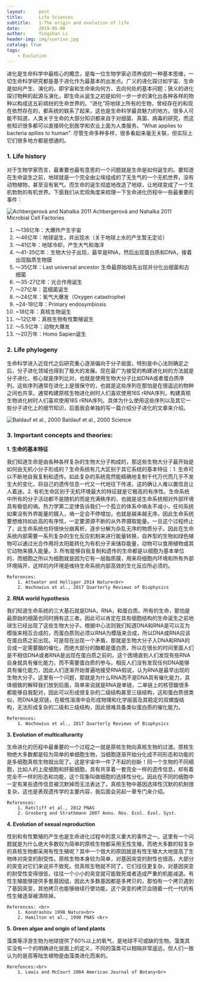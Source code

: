```yaml
---
layout:     post
title:      Life Sciences
subtitle:   1-The origin and evolution of life
date:       2019-05-08
author:     Yingshan Li
header-img: img/sunrise.jpg
catalog: true
tags:
    - Evolution
---
```


进化是生命科学中最核心的概念，是每一位生物学家必须养成的一种基本思维，一切生命科学研究都是基于进化作为最基本的出发点。广义的进化探讨如宇宙、生命是如何产生、演化的，即宇宙和生命来向何方、去向何处的基本问题；狭义的进化探讨物种的起源与演化，即生命从诞生之初是如何一步一步的演化出各种各样的物种以构成这五彩缤纷的生命世界的。“进化”将地球上所有的生物，曾经存在的和现在依然存在的，都系统的联系了起来，这也是生命科学最具魅力的地方。很多人可能不知道，人类关于生命的大部分知识都来自于对细菌、真菌、病毒的研究，而这些知识很多都可以直接转化到医学和农业上面为人类服务。“What applies to bacteria apllies to human". 尽管生命多种多样，很多看起来毫无关联，但实际上它们很多地方都是想通的。

### 1. Life history

对于生物学家而言，最重要也最有意思的一个问题就是生命是如何诞生的。要知道在生命诞生之前，地球就是一个完全由尘埃组成的了无生气的一个无机世界，没有动物植物，甚至没有氧气。而生命的诞生彻底地改造了地球，让地球变成了一个生机勃勃的有机世界。下面我们从宏观角度来梳理一下生命进化历程中一些最重要的事件：

![Achbergerová and Nahalka 2011](https://i.imgur.com/C4vxos9.jpg)
Achbergerová and Nahalka 2011 Microbial Cell Factories

1. ～136亿年：大爆炸产生宇宙
2. ～46亿年：地球诞生，并出现水（关于地球上水的产生暂无定论）
3. ～41亿年：地球冷却，产生大气和海洋
4. ～41-35亿年：生物大分子出现，最早是RNA，然后出现蛋白质和DNA，接着出现脂质生物膜
5. ～35亿年：Last universal ancestor 生命最原始祖先出现并分化出细菌和古细菌
6. ～35-27亿年：光合作用诞生
7. ～27亿年：蓝细菌诞生
8. ～24亿年：氧气大爆发（Oxygen catastrophe)
9. ~24-18亿年：Primary endosymbiosis
10. ~18亿年：真核生物诞生
11. ～12亿年：真核生物有性繁殖诞生
12. ～5.5亿年：动物大爆发
13. ～20万年：Homo Sapien诞生

### 2. Life phylogeny

生命科学进入近现代之后研究重心逐渐偏向于分子层面，特别是中心法则确定之后，分子进化领域也得到了极大的发展。现在最广为接受的构建进化树的方法就是分子进化，核心就是序列比对，也就是使用生物大分子比如DNA或者蛋白质序列。这些序列通常在进化上是很保守的，也就是这些序列在那怕是在很遥远的物种之间也共享。通常构建原核生物进化树时人们喜欢使用16S rRNA序列，构建真核生物进化树时人们喜欢使用18S rRNA序列。具体为什么使用这些序列以及其它一些分子进化上的细节知识，后面我会单独的写一篇介绍分子进化的文章来介绍。

![Baldauf et al., 2000](https://i.imgur.com/khVk1Dd.jpg)
Baldauf et al., 2000 Science

### 3. Important concepts and theories:

**1. 生命的基本特征**

我们知道生命是由各种各样复杂的生物大分子构成的，那这些生物大分子最开始是如何由无机小分子形成的？生命系统有几大区别于其它系统的基本特征：1. 生命可以不断地自我复制和遗传。如此复杂的系统竟然能精确地复制千代万代而几乎不发生大的变化，将自己的遗传信息一代又一代地往下传递，这的确让人难以置信且让人着迷。2. 有机生命区别于无机环境最大的特征就是它极高的有序性。生命系统中所有的分子活动都不是随机的而是充满秩序的，也就是说生命系统相对外部环境具有极低的墒。热力学第二定律告诉我们一个孤立的体系中墒永不减小，任何系统如果没有外界能量的摄入，墒一定会不停增加，也就是越来越无序。因此生命系统要想维持如此高的有序性，一定要源源不断的从外界摄取能量。一旦这个过程终止了，此生命系统也将很快分崩离析，逐步分解为杂乱无序的物质分子。因此在生命系统内部需要一系列复杂的生化反应机制来进行能量转换，自养型的生物如绿色植物可以通过光合作用将太阳能转化为有机分子来储存能量，动物可以食用植物或其它动物来摄入能量。3. 所有能够自我复制和遗传的生命都是以细胞为基本单位的，而细胞之所以为细胞就是因为它有一层脂质膜，用来将细胞内环境和所有外部环境隔开，这样的内环境是维持生命系统内部高效的生化反应所必须的。

	References:
		1. Attwater and Holliger 2014 Nature<br>
		2. Wachowius et al., 2017 Quarterly Reviews of Biophysics

**2. RNA world hypothesis**
	
我们知道生命系统的三大基石就是DNA，RNA，和蛋白质。所有的生命，那怕是最原始的细菌也同时拥有这三者。因此可以肯定在具有细胞结构的生命诞生之前地球生已经出现了这些生物大分子。根据中心法则我们知道DNA和RNA是可以互为模版来相互合成的，而蛋白质则必须以RNA为模版来合成，所以DNA或RNA应该在蛋白质之前出现。可是现在出现一个矛盾，那就是生物大分子入DNA和RNA的合成一定需要酶的催化，而绝大部分的酶都是蛋白质，所以在很长的时间里面人们是不相信DNA或者RNA是出现在蛋白质之前的。这个困境直到人们发现有些RNA自身就具有催化能力，而不需要蛋白质的参与。相反人们没有发现任何DNA能够具有催化能力，因此人们逐渐开始普遍地接受RNA假说，认为RNA是最早出现的生物大分子。这里有一个问题，那就是为什么RNA而不是DNA具有催化能力，具体细致的解释我们放到后面，简单来说就是RNA是单链，二单链上的核苷酸很多都能够自我配对，因此可以形成很复杂的二级结构甚至三级结构，这和蛋白质很类似，而DNA是双链，在极性溶液中会形成物理和化学层面及其稳定的双螺旋结构，无法形成复杂的二级和三级结构，因此很难具备类似蛋白质的催化能力。
	
	References:
		1. Wachowius et al., 2017 Quarterly Reviews of Biophysics

		
**3. Evolution of multicallurarity**

生命进化的历程中最重要的一个过程之一就是原核生物向真核生物的过渡。原核生物绝大多数都是较为简单的单细胞生物，当细胞逐渐开始分化成不同形态和功能的是多细胞真核生物就出现了。这是宇宙中一件了不起的创新！同一个生物的不同细胞，比如人的上皮细胞和肝脏细胞，具有共享着一套完全一样的遗传信息，却有着完全不一样的形态和功能，这个现象叫做细胞的选择性分化。因此在不同的细胞中一定有某些遗传信息被沉默掉而无法表达了。真核生物中基因选择性沉默的机制很复杂，这也是表观遗传学的主要内容，我后面会另起一章专门来介绍。

	References: 
		1. Ratcliff et al., 2012 PNAS
		2. Grosberg and Strathmann 2007 Annu. Rev. Ecol. Evol. Syst.

**4. Evolution of sexual reproduction**

性别和有性繁殖的产生也是生命进化过程中的意义重大的事件之一。这里有一个问题就是为什么绝大多数较为简单的原核生物都采用无性生殖，而绝大多数的较复杂的真核生物都采用有性生殖呢？其中一个很大的原因就是有性生殖大大地提高了生物体对突变的耐受性。原核生物本身较为简单，对基因突变的耐性也很高，大部分的突变对它们来说并不致死。但真核生物就不同了，它们往往更复杂，对基因突变的耐受性变得很低，往往一个小小的突变就可能致死或者造成严重的机能减退。有性生殖能够提供多套基因组，因此大多数基因都是多拷贝的，那怕有一个拷贝遇到了基因突变，其他拷贝也能够继续行使功能，这个突变的拷贝会随着一代一代的有性生殖逐渐被清除掉。

	References: <br>
		1. Kondrashov 1998 Nature<br>
		2. Hamilton et al., 1990 PNAS <br>

**5. Green algae and origin of land plants**

藻类等浮游生物为地球提供了60%以上的氧气，是地球不可或缺的生物。藻类其实没有一个的明确进化层面上的定义，不同的藻类可以相隔非常遥远，但人们一致认为的是高等陆生植物是由藻类进化而来的。

	Rerefences:<br>
		1. Lewis and McCourt 2004 American Journal of Botany<br>